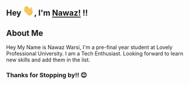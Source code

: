 ## Hey <img src="https://raw.githubusercontent.com/parth-27/parth-27/master/Hi.gif" width="30px">, I'm [Nawaz!](https://github.com/nawazwarsi) !!


## About Me

Hey My Name is Nawaz Warsi, I'm a pre-final year student at Lovely Professional University. I am a Tech Enthusiast. Looking forward to learn new skills and add them in the list.



<h3>Thanks for Stopping by!! 😊</h3>

